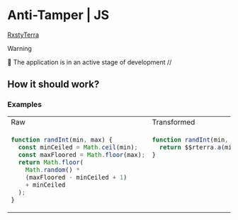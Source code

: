 # Anti-Tamper | JS

[RxstyTerra](https://github.com/sh1kxrv/rxstyterrv)

> [!WARNING]
> 🚧 The application is in an active stage of development
> //

## How it should work?

### Examples

<table><tbody><tr><td width="500px"> Raw </td><td width="500px"> Transformed </td></tr><tr>
<td valign="top">

```js
function randInt(min, max) {
  const minCeiled = Math.ceil(min);
  const maxFloored = Math.floor(max);
  return Math.floor(
    Math.random() * 
    (maxFloored - minCeiled + 1) 
    + minCeiled
  );
}
```

</td><td valign="top">

```js
function randInt(min, max) {
  return $$rterra.a(min, max);
}
```

</td></tr></tbody></table>